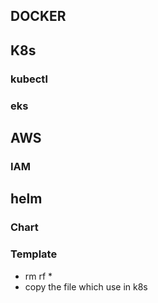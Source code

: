 ## DOCKER

## K8s

### kubectl

### eks

## AWS
### IAM

## helm
### Chart
### Template
- rm rf *
- copy the file which use in k8s 
